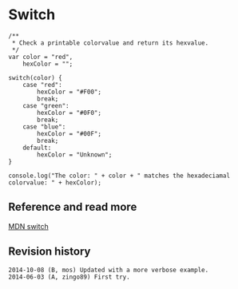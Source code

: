 Switch
==============================



```
/**
 * Check a printable colorvalue and return its hexvalue.
 */
var color = "red",
    hexColor = "";

switch(color) {
	case "red":
		hexColor = "#F00";
        break;
	case "green":
        hexColor = "#0F0";
        break;
	case "blue":
        hexColor = "#00F";
        break;
	default:
        hexColor = "Unknown";
}

console.log("The color: " + color + " matches the hexadeciamal colorvalue: " + hexColor);
```



Reference and read more
------------------------------

[MDN switch](https://developer.mozilla.org/en-US/docs/Web/JavaScript/Reference/Statements/switch)



Revision history
------------------------------

```
2014-10-08 (B, mos) Updated with a more verbose example.
2014-06-03 (A, zingo89) First try.
```
